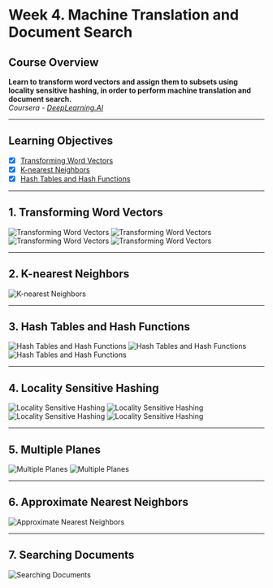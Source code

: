 # Week 4. Machine Translation and Document Search

## Course Overview
**Learn to transform word vectors and assign them to subsets using locality sensitive hashing, in order to perform machine translation and document search.**  
*Coursera - [DeepLearning.AI](https://www.deeplearning.ai/courses/natural-language-processing-specialization/)*

---

## Learning Objectives
- [x] [Transforming Word Vectors](#1-transforming-word-vectors)
- [x] [K-nearest Neighbors](#2-k-nearest-neighbors)
- [x] [Hash Tables and Hash Functions](#3-hash-tables-and-hash-functions)

---

## 1. Transforming Word Vectors

![Transforming Word Vectors](images/week4_1_TransformingWordVectors.png)
![Transforming Word Vectors](images/week4_2_TransformingWordVectors.png)
![Transforming Word Vectors](images/week4_3_TransformingWordVectors.png)
![Transforming Word Vectors](images/week4_4_TransformingWordVectors.png)


---

## 2. K-nearest Neighbors

![K-nearest Neighbors](images/week4_5_KNearestNeighbors.png)


---

## 3. Hash Tables and Hash Functions

![Hash Tables and Hash Functions](images/week4_6_HashTablesAndHashFunctions.png)
![Hash Tables and Hash Functions](images/week4_7_HashTablesAndHashFunctions.png)
![Hash Tables and Hash Functions](images/week4_8_HashTablesAndHashFunctions.png)

---

## 4. Locality Sensitive Hashing

![Locality Sensitive Hashing](images/week4_9_LocalitySensitiveHashing.png)
![Locality Sensitive Hashing](images/week4_10_LocalitySensitiveHashing.png)
![Locality Sensitive Hashing](images/week4_11_LocalitySensitiveHashing.png)
![Locality Sensitive Hashing](images/week4_12_LocalitySensitiveHashing.png)

---

## 5. Multiple Planes

![Multiple Planes](images/week4_13_MultiplePlanes.png)
![Multiple Planes](images/week4_14_MultiplePlanes.png)

---

## 6. Approximate Nearest Neighbors

![Approximate Nearest Neighbors](images/week4_15_ApproximateNearestNeighbors.png)


---

## 7. Searching Documents

![Searching Documents](images/week4_16_SearchingDocuments.png)
